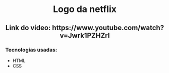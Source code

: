 <h1 align="center">Logo da netflix</h1>

<h2 align="center">Link do vídeo: https://www.youtube.com/watch?v=Jwrk1PZHZrI</h2>

<h3>Tecnologias usadas:</h3>

- HTML
- CSS